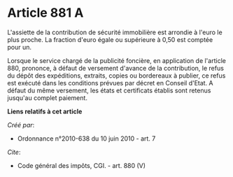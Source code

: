 # Article 881 A

L'assiette de la contribution de sécurité immobilière est arrondie à l'euro le plus proche. La fraction d'euro égale ou
supérieure à 0,50 est comptée pour un. 

Lorsque le service chargé de la publicité foncière, en application de l'article 880, prononce, à défaut de versement d'avance
de la contribution, le refus du dépôt des expéditions, extraits, copies ou bordereaux à publier, ce refus est exécuté dans
les conditions prévues par décret en Conseil d'Etat. A défaut du même versement, les états et certificats établis sont
retenus jusqu'au complet paiement.

**Liens relatifs à cet article**

_Créé par_:

  - Ordonnance n°2010-638 du 10 juin 2010 - art. 7

_Cite_:

  - Code général des impôts, CGI. - art. 880 (V)
